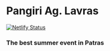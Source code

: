# Pangiri Ag. Lavras

[![Netlify Status](https://api.netlify.com/api/v1/badges/9f9a10f4-26af-44dc-ac60-fa80bef5e246/deploy-status)](https://app.netlify.com/sites/panigiris/deploys)

### The best summer event in Patras
